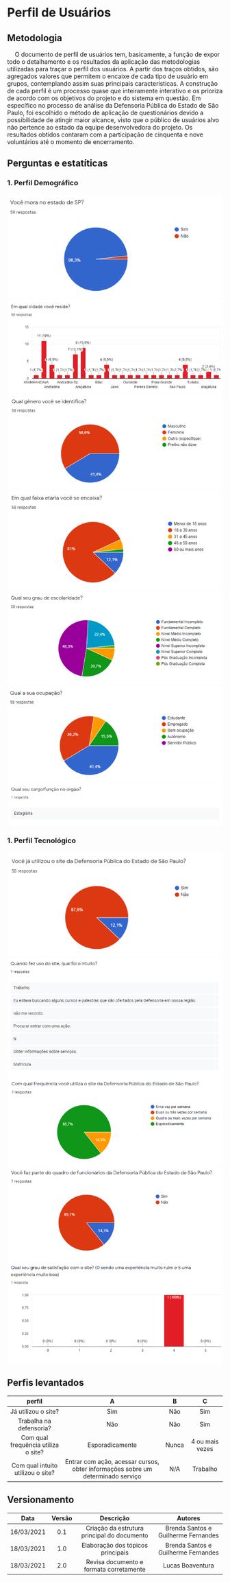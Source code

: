 # Perfil de Usuários

## Metodologia

<p> &emsp; O documento de perfil de usuários tem, basicamente, a função de expor todo o detalhamento e os resultados da aplicação das metodologias utilizadas para traçar o perfil dos usuários. A partir dos traços obtidos, são agregados valores que permitem o encaixe de cada tipo de usuário em grupos, contemplando assim suas principais características. A construção de cada perfil é um processo quase que inteiramente interativo e os prioriza de acordo com os objetivos do projeto e do sistema em questão. Em específico no processo de análise da Defensoria Pública do Estado de São Paulo, foi escolhido o método de aplicação de questionários devido a possibilidade de atingir maior alcance, visto que o público de usuários alvo não pertence ao estado da equipe desenvolvedora do projeto. Os resultados obtidos contaram com a participação de cinquenta e nove voluntários até o momento de encerramento.</p>

## Perguntas e estatíticas

### 1. Perfil Demográfico

![Pergunta 1](../assets/questionario_perfil_de_usuario/pergunta1.png)
![Pergunta 2](../assets/questionario_perfil_de_usuario/pergunta2.png)
![Pergunta 3](../assets/questionario_perfil_de_usuario/pergunta3.png)
![Pergunta 4](../assets/questionario_perfil_de_usuario/pergunta4.png)
![Pergunta 5](../assets/questionario_perfil_de_usuario/pergunta5.png)
![Pergunta 6](../assets/questionario_perfil_de_usuario/pergunta6.png)
![Pergunta 11](../assets/questionario_perfil_de_usuario/pergunta11.png)

### 1. Perfil Tecnológico

![Pergunta 7](../assets/questionario_perfil_de_usuario/pergunta7.png)
![Pergunta 8](../assets/questionario_perfil_de_usuario/pergunta8.png)
![Pergunta 9](../assets/questionario_perfil_de_usuario/pergunta9.png)
![Pergunta 10](../assets/questionario_perfil_de_usuario/pergunta10.png)
![Pergunta 12](../assets/questionario_perfil_de_usuario/pergunta12.png)

## Perfis levantados

|               perfil                |                                        A                                        |   B   |        C        |
| :---------------------------------: | :-----------------------------------------------------------------------------: | :---: | :-------------: |
|         Já utilizou o site?         |                                       Sim                                       |  Não  |       Sim       |
|       Trabalha na defensoria?       |                                       Não                                       |  Não  |       Sim       |
| Com qual frequência utiliza o site? |                                 Esporadicamente                                 | Nunca | 4 ou mais vezes |
|  Com qual intuito utilizou o site?  | Entrar com ação, acessar cursos, obter informações sobre um determinado serviço |  N/A  |    Trabalho     |

## Versionamento

|    Data    | Versão |                  Descrição                  |               Autores               |
| :--------: | :----: | :-----------------------------------------: | :---------------------------------: |
| 16/03/2021 |  0.1   | Criação da estrutura principal do documento | Brenda Santos e Guilherme Fernandes |
| 18/03/2021 |  1.0   |      Elaboração dos tópicos principais      | Brenda Santos e Guilherme Fernandes |
| 18/03/2021 |  2.0   |      Revisa documento e formata corretamente      | Lucas Boaventura |
